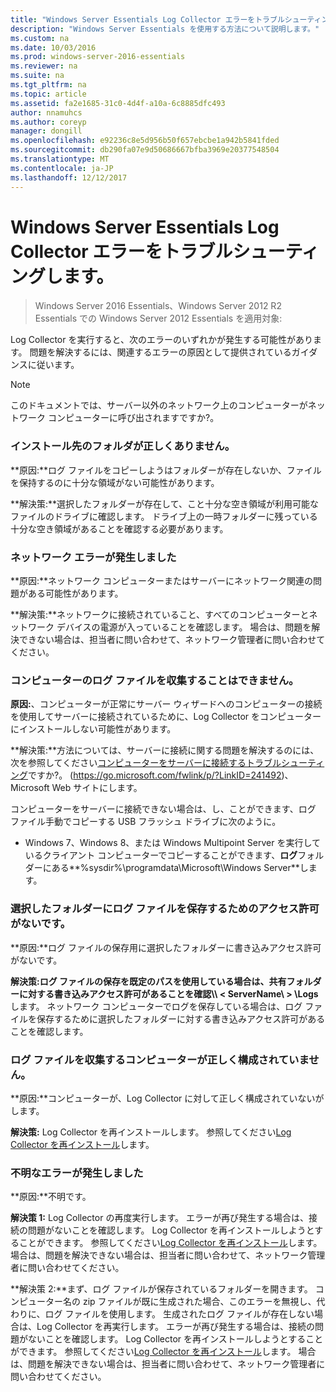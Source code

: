 ```yaml
---
title: "Windows Server Essentials Log Collector エラーをトラブルシューティングします。"
description: "Windows Server Essentials を使用する方法について説明します。"
ms.custom: na
ms.date: 10/03/2016
ms.prod: windows-server-2016-essentials
ms.reviewer: na
ms.suite: na
ms.tgt_pltfrm: na
ms.topic: article
ms.assetid: fa2e1685-31c0-4d4f-a10a-6c8885dfc493
author: nnamuhcs
ms.author: coreyp
manager: dongill
ms.openlocfilehash: e92236c8e5d956b50f657ebcbe1a942b5841fded
ms.sourcegitcommit: db290fa07e9d50686667bfba3969e20377548504
ms.translationtype: MT
ms.contentlocale: ja-JP
ms.lasthandoff: 12/12/2017
---
```

# <a name="troubleshoot-windows-server-essentials-log-collector-errors"></a>Windows Server Essentials Log Collector エラーをトラブルシューティングします。

>Windows Server 2016 Essentials、Windows Server 2012 R2 Essentials での Windows Server 2012 Essentials を適用対象:

Log Collector を実行すると、次のエラーのいずれかが発生する可能性があります。 問題を解決するには、関連するエラーの原因として提供されているガイダンスに従います。  
  
> [!NOTE]
>  このドキュメントでは、サーバー以外のネットワーク上のコンピューターがネットワーク コンピューターに呼び出されますですか?。  
  
###  <a name="BKMK_TheDestinationFolderIsNotValid"></a>インストール先のフォルダが正しくありません。  
 **原因:**ログ ファイルをコピーしようはフォルダーが存在しないか、ファイルを保持するのに十分な領域がない可能性があります。  
  
 **解決策:**選択したフォルダーが存在して、こと十分な空き領域が利用可能なファイルのドライブに確認します。 ドライブ上の一時フォルダーに残っている十分な空き領域があることを確認する必要があります。  
  
###  <a name="BKMK_ANetworkErrorHasOccurred"></a>ネットワーク エラーが発生しました  
 **原因:**ネットワーク コンピューターまたはサーバーにネットワーク関連の問題がある可能性があります。  
  
 **解決策:**ネットワークに接続されていること、すべてのコンピューターとネットワーク デバイスの電源が入っていることを確認します。 場合は、問題を解決できない場合は、担当者に問い合わせて、ネットワーク管理者に問い合わせてください。  
  
###  <a name="BKMK_CannotCollectLogFiles"></a>コンピューターのログ ファイルを収集することはできません。  
 **原因:**、コンピューターが正常にサーバー ウィザードへのコンピューターの接続を使用してサーバーに接続されているために、Log Collector をコンピューターにインストールしない可能性があります。  
  
 **解決策:**方法については、サーバーに接続に関する問題を解決するのには、次を参照してください[コンピューターをサーバーに接続するトラブルシューティング](https://go.microsoft.com/fwlink/p/?LinkID=241492)ですか?。 (https://go.microsoft.com/fwlink/p/?LinkID=241492)、Microsoft Web サイトにします。  
  
 コンピューターをサーバーに接続できない場合は、し、ことができます、ログ ファイル手動でコピーする USB フラッシュ ドライブに次のように。  
  
-   Windows 7、Windows 8、または Windows Multipoint Server を実行しているクライアント コンピューターでコピーすることができます、**ログ**フォルダーにある**%sysdir%\programdata\Microsoft\Windows Server**します。  
  
###  <a name="BKMK_YouDoNotHavePermission"></a>選択したフォルダーにログ ファイルを保存するためのアクセス許可がないです。  
 **原因:**ログ ファイルの保存用に選択したフォルダーに書き込みアクセス許可がないです。  
  
 **解決策:**ログ ファイルの保存を既定のパスを使用している場合は、共有フォルダーに対する書き込みアクセス許可があることを確認**\\\ < ServerName\ > \Logs**します。 ネットワーク コンピューターでログを保存している場合は、ログ ファイルを保存するために選択したフォルダーに対する書き込みアクセス許可があることを確認します。  
  
###  <a name="BKMK_TheComputerIsNotConfiguredProperly"></a>ログ ファイルを収集するコンピューターが正しく構成されていません。  
 **原因:**コンピューターが、Log Collector に対して正しく構成されていないがします。  
  
 **解決策:** Log Collector を再インストールします。 参照してください[Log Collector を再インストール](Install-the-Windows-Server-Essentials-Log-Collector.md#BKMK_Reinstall)します。  
  
###  <a name="BKMK_AnUnknownErrorOccurred"></a>不明なエラーが発生しました  
 **原因:**不明です。  
  
 **解決策 1:** Log Collector の再度実行します。 エラーが再び発生する場合は、接続の問題がないことを確認します。 Log Collector を再インストールしようとすることができます。 参照してください[Log Collector を再インストール](Install-the-Windows-Server-Essentials-Log-Collector.md#BKMK_Reinstall)します。 場合は、問題を解決できない場合は、担当者に問い合わせて、ネットワーク管理者に問い合わせてください。  
  
 **解決策 2:**まず、ログ ファイルが保存されているフォルダーを開きます。 コンピューター名の zip ファイルが既に生成された場合、このエラーを無視し、代わりに、ログ ファイルを使用します。 生成されたログ ファイルが存在しない場合は、Log Collector を再実行します。 エラーが再び発生する場合は、接続の問題がないことを確認します。 Log Collector を再インストールしようとすることができます。 参照してください[Log Collector を再インストール](Install-the-Windows-Server-Essentials-Log-Collector.md#BKMK_Reinstall)します。 場合は、問題を解決できない場合は、担当者に問い合わせて、ネットワーク管理者に問い合わせてください。